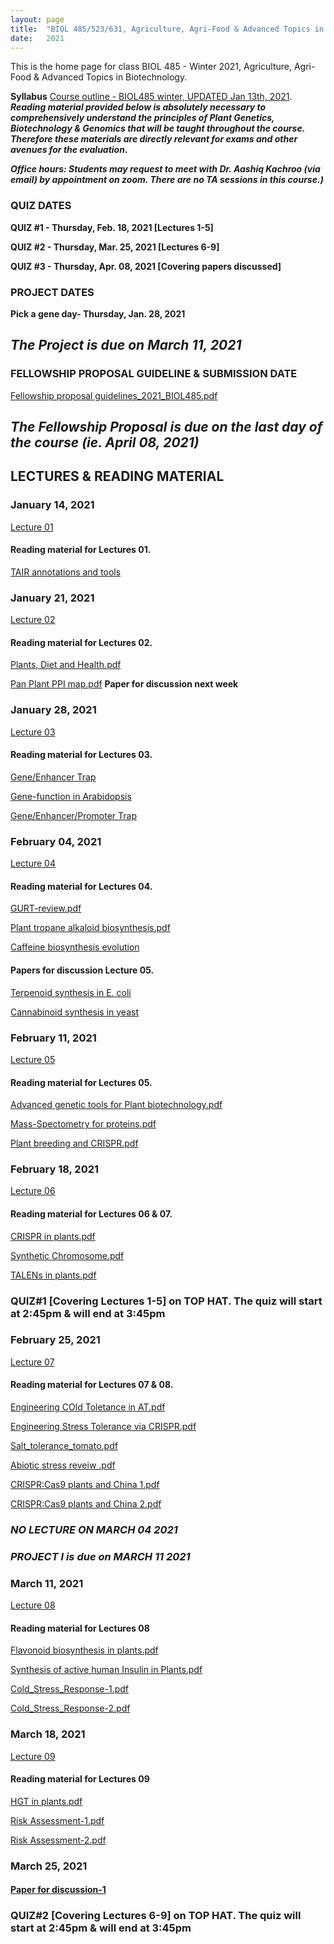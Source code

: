 ```yaml
---
layout: page
title:  "BIOL 485/523/631, Agriculture, Agri-Food & Advanced Topics in Biotechnology, Winter 2021"
date:   2021
---
```

This is the home page for class BIOL 485 - Winter 2021, Agriculture, Agri-Food & Advanced Topics in Biotechnology.

**Syllabus**
[Course outline - BIOL485 winter, UPDATED Jan 13th, 2021](https://github.com/kachroolab/kachroolab/files/5809437/BIOL485-523.course.outline_Winter2021.pdf). 
**_Reading material provided below is absolutely necessary to comprehensively understand the principles of Plant Genetics, Biotechnology & Genomics that will be taught throughout the course. Therefore these materials are directly relevant for exams and other avenues for the evaluation._** 

**_Office hours: Students may request to meet with Dr. Aashiq Kachroo (via email) by appointment on zoom. There are no TA sessions in this course.)_**

### **QUIZ DATES**

**QUIZ #1 - Thursday, Feb. 18, 2021 [Lectures 1-5]** 

**QUIZ #2 - Thursday, Mar. 25, 2021 [Lectures 6-9]** 

**QUIZ #3 - Thursday, Apr. 08, 2021 [Covering papers discussed]** 

### **PROJECT DATES**

**Pick a gene day- Thursday, Jan. 28, 2021** 

## **_The Project is due on March 11, 2021_**

### **FELLOWSHIP PROPOSAL GUIDELINE & SUBMISSION DATE**

[Fellowship proposal guidelines_2021_BIOL485.pdf](https://github.com/kachroolab/kachroolab/files/5809462/Fellowship.proposal.guidelines.pdf)

## **_The Fellowship Proposal is due on the last day of the course (ie. April 08, 2021)_**

## **LECTURES & READING MATERIAL**

### **January 14, 2021**

[Lecture 01](https://github.com/kachroolab/kachroolab/files/5850220/Week1_01142021_Lecture01_reducedfilesize.pdf) 

#### Reading material for Lectures 01.

[TAIR annotations and tools](https://github.com/kachroolab/kachroolab/files/4072467/TAIR.pdf)

### **January 21, 2021**

[Lecture 02](https://github.com/kachroolab/kachroolab/files/5888545/Week2_01212021_Lecture02_reducedfilesize.pdf) 

#### Reading material for Lectures 02.

[Plants, Diet and Health.pdf](https://github.com/kachroolab/kachroolab/files/4104744/Plants.Diet.and.Health.pdf)

[Pan Plant PPI map.pdf](https://github.com/kachroolab/kachroolab/files/4104743/Pan.Plant.PPI.map.pdf) **Paper for discussion next week**

### **January 28, 2021**

[Lecture 03](https://github.com/kachroolab/kachroolab/files/5888750/Week3_01282021_Lecture03_reducedfilesize.pdf)

#### Reading material for Lectures 03.

[Gene/Enhancer Trap](https://haseloff.plantsci.cam.ac.uk/tools/gal4system/page138.html)

[Gene-function in Arabidopsis](https://github.com/kachroolab/kachroolab/files/4166942/Plant.gene-Function.approaches.pdf)

[Gene/Enhancer/Promoter Trap](https://www.ncbi.nlm.nih.gov/pmc/articles/PMC149045/)


### **February 04, 2021**

[Lecture 04](https://github.com/kachroolab/kachroolab/files/5927531/Week4_02042021.pdf)


#### Reading material for Lectures 04.

[GURT-review.pdf](https://github.com/kachroolab/kachroolab/files/4199940/GURT-review.pdf)

[Plant tropane alkaloid biosynthesis.pdf](https://github.com/kachroolab/kachroolab/files/4199941/Plant.tropane.alkaloid.biosynthesis.pdf)

[Caffeine biosynthesis evolution](https://github.com/kachroolab/kachroolab/files/4199938/Caffeine.biosynthesis.evolution.pdf)

#### Papers for discussion Lecture 05.

[Terpenoid synthesis in E. coli](https://github.com/kachroolab/kachroolab/files/4199942/Terpenoid.synthesis.in.E.coli.pdf)


[Cannabinoid synthesis in yeast](https://github.com/kachroolab/kachroolab/files/4199939/Cannabinoid.synthesis.in.yeast.pdf)


### **February 11, 2021**

[Lecture 05](https://github.com/kachroolab/kachroolab/files/5967136/Week5_02112021.pdf)

#### Reading material for Lectures 05.

[Advanced genetic tools for Plant biotechnology.pdf](https://github.com/kachroolab/kachroolab/files/4232302/Advanced.genetic.tools.for.Plant.biotechnology.pdf)

[Mass-Spectometry for proteins.pdf](https://github.com/kachroolab/kachroolab/files/4232304/Mass-Spectometry.for.proteins.pdf)

[Plant breeding and CRISPR.pdf](https://github.com/kachroolab/kachroolab/files/5967131/Plant.breeding.and.CRISPR.pdf)

### **February 18, 2021**

[Lecture 06](https://github.com/kachroolab/kachroolab/files/6004341/Week6_02182021.pdf)

#### Reading material for Lectures 06 & 07.

[CRISPR in plants.pdf](https://github.com/kachroolab/kachroolab/files/4294268/CRISPR.in.plants.pdf)

[Synthetic Chromosome.pdf](https://github.com/kachroolab/kachroolab/files/4294269/Synthetic.Chromosome.pdf)

[TALENs in plants.pdf](https://github.com/kachroolab/kachroolab/files/4294270/TALENs.in.plants.pdf)

### **QUIZ#1 [Covering Lectures 1-5] on TOP HAT. The quiz will start at 2:45pm & will end at 3:45pm**

### **February 25, 2021**

[Lecture 07](https://github.com/kachroolab/kachroolab/files/6044548/Week7_02252021.pdf)

#### Reading material for Lectures 07 & 08.

[Engineering COld Toletance in AT.pdf](https://github.com/kachroolab/kachroolab/files/4325676/Engineering.COld.Toletance.in.AT.pdf)

[Engineering Stress Tolerance via CRISPR.pdf](https://github.com/kachroolab/kachroolab/files/4325677/Engineering.Stress.Tolerance.via.CRISPR.pdf)

[Salt_tolerance_tomato.pdf](https://github.com/kachroolab/kachroolab/files/4325678/Salt_tolerance_tomato.pdf)

[Abiotic stress reveiw .pdf](https://github.com/kachroolab/kachroolab/files/4325673/Abiotic.stress.reveiw.pdf)

[CRISPR:Cas9 plants and China 1.pdf](https://github.com/kachroolab/kachroolab/files/4325674/CRISPR.Cas9.plants.and.China.1.pdf)

[CRISPR:Cas9 plants and China 2.pdf](https://github.com/kachroolab/kachroolab/files/4325675/CRISPR.Cas9.plants.and.China.2.pdf)

### **_NO LECTURE ON MARCH 04 2021_**

### **_PROJECT I is due on MARCH 11 2021_**

### **March 11, 2021**

[Lecture 08](https://github.com/kachroolab/kachroolab/files/6124462/Week9_03112021.pdf)

#### Reading material for Lectures 08

[Flavonoid biosynthesis in plants.pdf](https://github.com/kachroolab/kachroolab/files/4388616/Flavonoid.biosynthesis.in.plants.pdf)

[Synthesis of active human Insulin in Plants.pdf](https://github.com/kachroolab/kachroolab/files/4388618/Synthesis.of.active.human.Insulin.in.Plants.pdf)

[Cold_Stress_Response-1.pdf](https://github.com/kachroolab/kachroolab/files/6124544/Cold_Stress_Response-1.pdf)

[Cold_Stress_Response-2.pdf](https://github.com/kachroolab/kachroolab/files/6124545/Cold_Stress_Response-2.pdf)

### **March 18, 2021**

[Lecture 09](https://github.com/kachroolab/kachroolab/files/6165742/Week10_03182021.pdf)

#### Reading material for Lectures 09

[HGT in plants.pdf](https://github.com/kachroolab/kachroolab/files/4388617/HGT.in.plants.pdf)

[Risk Assessment-1.pdf](https://github.com/kachroolab/kachroolab/files/6165744/Risk.Assessment-1.pdf)

[Risk Assessment-2.pdf](https://github.com/kachroolab/kachroolab/files/6165745/Risk.Assessment-2.pdf)

### **March 25, 2021**

#### [Paper for discussion-1](https://github.com/kachroolab/kachroolab/files/4388639/Paper1.for.discussion-1.pdf)

### **QUIZ#2 [Covering Lectures 6-9] on TOP HAT. The quiz will start at 2:45pm & will end at 3:45pm**


